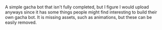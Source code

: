 A simple gacha bot that isn't fully completed, but I figure I would upload anyways since it has some things people might find interesting to build their own gacha bot.
It is missing assets, such as animations, but these can be easily removed.

